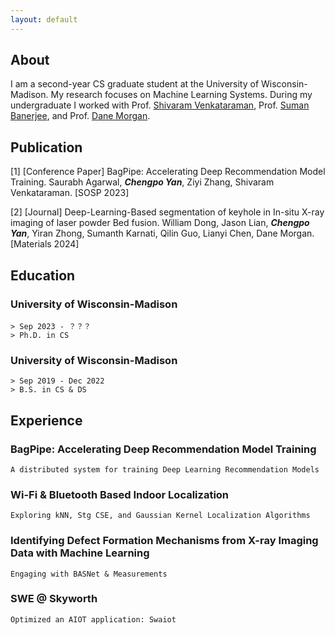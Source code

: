 ```yaml
---
layout: default
---
```


## About

I am a second-year CS graduate student at the University of Wisconsin-Madison. My research focuses on Machine Learning Systems. During my undergraduate I worked with Prof. [Shivaram Venkataraman](https://shivaram.org/), Prof. [Suman Banerjee](https://pages.cs.wisc.edu/~suman/), and Prof. [Dane Morgan](https://directory.engr.wisc.edu/mse/faculty/morgan_dane).

## Publication

[1] [Conference Paper] BagPipe: Accelerating Deep Recommendation Model Training. Saurabh Agarwal, _**Chengpo Yan**_, Ziyi Zhang, Shivaram Venkataraman. [SOSP 2023]

[2] [Journal] Deep-Learning-Based segmentation of keyhole in In-situ X-ray imaging of laser powder Bed fusion. William Dong, Jason Lian, _**Chengpo Yan**_, Yiran Zhong, Sumanth Karnati, Qilin Guo, Lianyi Chen, Dane Morgan. [Materials 2024]

## Education

### University of Wisconsin-Madison
```
> Sep 2023 - ？？？
> Ph.D. in CS
```

### University of Wisconsin-Madison
```
> Sep 2019 - Dec 2022
> B.S. in CS & DS
```

## Experience

### BagPipe: Accelerating Deep Recommendation Model Training
```
A distributed system for training Deep Learning Recommendation Models
```

### Wi-Fi & Bluetooth Based Indoor Localization
```
Exploring kNN, Stg CSE, and Gaussian Kernel Localization Algorithms
```

### Identifying Defect Formation Mechanisms from X-ray Imaging Data with Machine Learning
```
Engaging with BASNet & Measurements
```

### SWE @ Skyworth
```
Optimized an AIOT application: Swaiot
```
